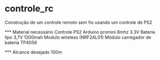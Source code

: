 # controle_rc
Construção de um controle remoto sem fio usando um controle de PS2

*** Material necessário
Controle PS2
Arduino promini 8mhz 3.3V
Bateria lipo 3,7V 1200mah
Modulo wireless (NRF24L01)
Módulo carregador de bateria TP4056

*** Alcance desejado 100m
